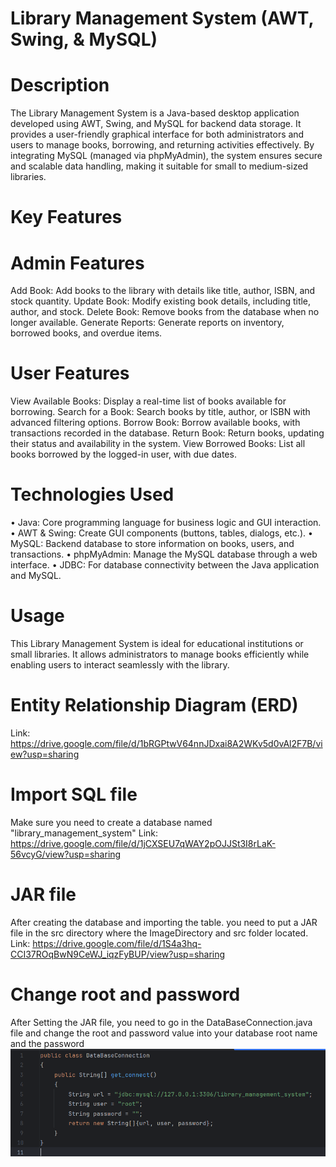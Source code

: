 # Library Management System (AWT, Swing, & MySQL)


# Description
The Library Management System is a Java-based desktop application developed using AWT, Swing, and MySQL for backend data storage. It provides a user-friendly graphical interface for both administrators and users to manage books, borrowing, and returning activities effectively. By integrating MySQL (managed via phpMyAdmin), the system ensures secure and scalable data handling, making it suitable for small to medium-sized libraries.


# Key Features


# Admin Features
Add Book: Add books to the library with details like title, author, ISBN, and stock quantity.
Update Book: Modify existing book details, including title, author, and stock.
Delete Book: Remove books from the database when no longer available.
Generate Reports: Generate reports on inventory, borrowed books, and overdue items.


# User Features
View Available Books: Display a real-time list of books available for borrowing.
Search for a Book: Search books by title, author, or ISBN with advanced filtering options.
Borrow Book: Borrow available books, with transactions recorded in the database.
Return Book: Return books, updating their status and availability in the system.
View Borrowed Books: List all books borrowed by the logged-in user, with due dates.


# Technologies Used
• Java: Core programming language for business logic and GUI interaction.
• AWT & Swing: Create GUI components (buttons, tables, dialogs, etc.).
• MySQL: Backend database to store information on books, users, and transactions.
• phpMyAdmin: Manage the MySQL database through a web interface.
• JDBC: For database connectivity between the Java application and MySQL.


# Usage
This Library Management System is ideal for educational institutions or small libraries. It allows administrators to manage books efficiently while enabling users to interact seamlessly with the library.

# Entity Relationship Diagram (ERD) 
Link: https://drive.google.com/file/d/1bRGPtwV64nnJDxai8A2WKv5d0vAl2F7B/view?usp=sharing

# Import SQL file 
Make sure you need to create a database named "library_management_system"
Link: https://drive.google.com/file/d/1jCXSEU7qWAY2pOJJSt3I8rLaK-56vcyG/view?usp=sharing

# JAR file
After creating the database and importing the table. you need to put a JAR file in the src directory where the ImageDirectory and src folder located.
Link: https://drive.google.com/file/d/1S4a3hq-CCI37ROqBwN9CeWJ_iqzFyBUP/view?usp=sharing

# Change root and password 
After Setting the JAR file, you need to go in the DataBaseConnection.java file and change the root and password value into your database root name and the password
![image alt](https://github.com/RiasGremoryHSDXD/LibraryManagementSystem/blob/1ee155ef276c8eefa2d49ab06a10ec15d91cb9d2/image.png)
